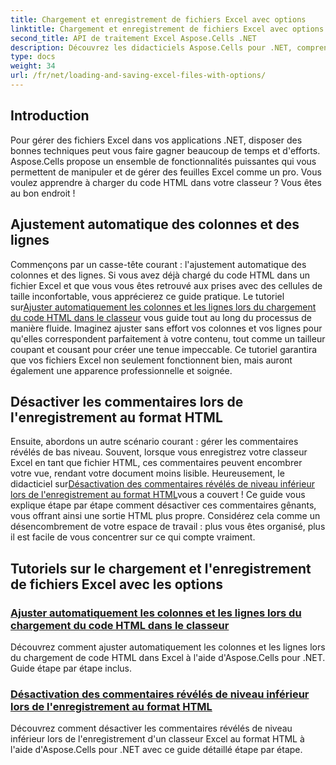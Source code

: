 ```yaml
---
title: Chargement et enregistrement de fichiers Excel avec options
linktitle: Chargement et enregistrement de fichiers Excel avec options
second_title: API de traitement Excel Aspose.Cells .NET
description: Découvrez les didacticiels Aspose.Cells pour .NET, comprenant des guides sur le chargement et l'enregistrement de fichiers Excel avec des options telles que l'ajustement automatique et la désactivation des commentaires.
type: docs
weight: 34
url: /fr/net/loading-and-saving-excel-files-with-options/
---
```

## Introduction

Pour gérer des fichiers Excel dans vos applications .NET, disposer des bonnes techniques peut vous faire gagner beaucoup de temps et d'efforts. Aspose.Cells propose un ensemble de fonctionnalités puissantes qui vous permettent de manipuler et de gérer des feuilles Excel comme un pro. Vous voulez apprendre à charger du code HTML dans votre classeur ? Vous êtes au bon endroit ! 

## Ajustement automatique des colonnes et des lignes

Commençons par un casse-tête courant : l'ajustement automatique des colonnes et des lignes. Si vous avez déjà chargé du code HTML dans un fichier Excel et que vous vous êtes retrouvé aux prises avec des cellules de taille inconfortable, vous apprécierez ce guide pratique. Le tutoriel sur[Ajuster automatiquement les colonnes et les lignes lors du chargement du code HTML dans le classeur](./auto-fitting-columns-and-rows/) vous guide tout au long du processus de manière fluide. Imaginez ajuster sans effort vos colonnes et vos lignes pour qu'elles correspondent parfaitement à votre contenu, tout comme un tailleur coupant et cousant pour créer une tenue impeccable. Ce tutoriel garantira que vos fichiers Excel non seulement fonctionnent bien, mais auront également une apparence professionnelle et soignée.

## Désactiver les commentaires lors de l'enregistrement au format HTML

 Ensuite, abordons un autre scénario courant : gérer les commentaires révélés de bas niveau. Souvent, lorsque vous enregistrez votre classeur Excel en tant que fichier HTML, ces commentaires peuvent encombrer votre vue, rendant votre document moins lisible. Heureusement, le didacticiel sur[Désactivation des commentaires révélés de niveau inférieur lors de l'enregistrement au format HTML](./disabling-downlevel-revealed-comments/)vous a couvert ! Ce guide vous explique étape par étape comment désactiver ces commentaires gênants, vous offrant ainsi une sortie HTML plus propre. Considérez cela comme un désencombrement de votre espace de travail : plus vous êtes organisé, plus il est facile de vous concentrer sur ce qui compte vraiment.

## Tutoriels sur le chargement et l'enregistrement de fichiers Excel avec les options
### [Ajuster automatiquement les colonnes et les lignes lors du chargement du code HTML dans le classeur](./auto-fitting-columns-and-rows/)
Découvrez comment ajuster automatiquement les colonnes et les lignes lors du chargement de code HTML dans Excel à l'aide d'Aspose.Cells pour .NET. Guide étape par étape inclus.
### [Désactivation des commentaires révélés de niveau inférieur lors de l'enregistrement au format HTML](./disabling-downlevel-revealed-comments/)
Découvrez comment désactiver les commentaires révélés de niveau inférieur lors de l'enregistrement d'un classeur Excel au format HTML à l'aide d'Aspose.Cells pour .NET avec ce guide détaillé étape par étape.